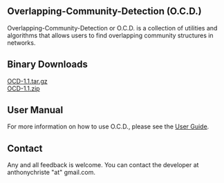 ## Overlapping-Community-Detection (O.C.D.)

Overlapping-Community-Detection or O.C.D. is a collection of utilities 
and algorithms that allows users to find overlapping community structures
in networks. 

## Binary Downloads
[OCD-1.1.tar.gz](https://github.com/anthonyjchriste/overlapping-community-detection/blob/master/dist/OCD-1.1.tar.gz?raw=true)<br />
[OCD-1.1.zip](https://github.com/anthonyjchriste/overlapping-community-detection/blob/master/dist/OCD-1.1.zip?raw=true)

## User Manual
For more information on how to use O.C.D., please see the [User Guide](https://github.com/anthonyjchriste/overlapping-community-detection/wiki/User-Guide).

## Contact
Any and all feedback is welcome. You can contact the developer at anthonychriste "at" gmail.com.
